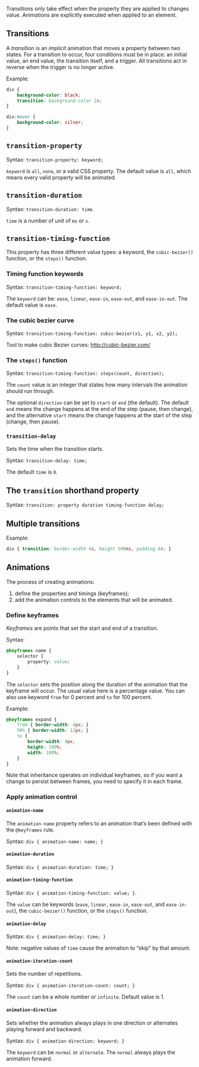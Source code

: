 Transitions only take effect when the property they are applied to changes value. Animations are explicitly executed when applied to an element.

## Transitions

A *transition* is an *implicit* animation that moves a property between two states. For a transition to occur, four conditions must be in place: an initial value, an end value, the transition itself, and a trigger. All transitions act in reverse when the trigger is no longer active.

Example:

```css
div {
    background-color: black;
    transition: background-color 2s;
}

div:hover { 
	background-color: silver; 
}
```

## `transition-property`

Syntax: `transition-property: keyword;`

`keyword` is `all`, `none`, or a valid CSS property. The default value is `all`, which means every valid property will be animated.

## `transition-duration`

Syntax: `transition-duration: time`. 

`time` is a number of unit of `ms` or `s`.

## `transition-timing-function`

This property has three different value types: a keyword, the `cubic-bezier()` function, or the `steps()` function.

### Timing function keywords

Syntax: `transition-timing-function: keyword;`

The `keyword` can be: `ease`, `linear`, `ease-in`, `ease-out`, and `ease-in-out`. The default value is `ease`.

### The cubic bezier curve

Syntax: `transition-timing-function: cubic-bezier(x1, y1, x2, y2);`

Tool to make cubic Bezier curves: http://cubic-bezier.com/

### The `steps()` function

Syntax: `transition-timing-function: steps(count, direction);`

The `count` value is an integer that states how many intervals the animation should run through.

The optional `direction` can be set to `start` or `end` (the default). The default `end` means the change happens at the end of the step (pause, then change), and the alternative `start` means the change happens at the start of the step (change, then pause).

### `transition-delay`

Sets the time when the transition starts. 

Syntax: `transition-delay: time;`

The default `time` is `0`. 

## The `transition` shorthand property

Syntax: `transition: property duration timing-function delay;`

## Multiple transitions

Example:

```css
div { transition: border-width 4s, height 500ms, padding 4s; }
```

## Animations

The process of creating animations:

1. define the properties and timings (keyframes);
2. add the animation controls to the elements that will be animated.

### Define keyframes

*Keyframes* are points that set the start and end of a transition.

Syntax:

```css
@keyframes name {
	selector {
		property: value;
	}
}
```

The `selector` sets the position along the duration of the animation that the keyframe will occur. The usual value here is a percentage value. You can also use keyword `from` for 0 percent and `to` for 100 percent.

Example:

```css
@keyframes expand {
	from { border-width: 4px; }
	50% { border-width: 12px; }
	to {
		border-width: 4px;
		height: 100%;
		width: 100%;
	}
}
```

Note that inheritance operates on individual keyframes, so if you want a change to persist between frames, you need to specify it in each frame.

### Apply animation control

#### `animation-name`

The `animation-name` property refers to an animation that’s been defined with the `@keyframes` rule.

Syntax: `div { animation-name: name; }`

#### `animation-duration`

Syntax: `div { animation-duration: time; }`

#### `animation-timing-function`

Syntax: `div { animation-timing-function: value; }`. 

The `value` can be keywords (`ease`, `linear`, `ease-in`, `ease-out`, and `ease-in-out`), the `cubic-bezier()` function, or the `steps()` function.

#### `animation-delay`

Syntax: `div { animation-delay: time; }`

Note: negative values of `time` cause the animation to “skip” by that amount.

#### `animation-iteration-count`

Sets the number of repetitions.

Syntax: `div { animation-iteration-count: count; }`

The `count` can be a whole number or `infinite`. Default value is 1.

#### `animation-direction`

Sets whether the animation always plays in one direction or alternates playing forward and backward.

Syntax: `div { animation-direction: keyword; }`

The `keyword` can be `normal` or `alternate`. The `normal` always plays the animation forward.